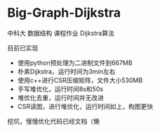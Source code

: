 # Big-Graph-Dijkstra
中科大 数据结构 课程作业 Dijkstra算法

目前已实现

- 使用python预处理为二进制文件到667MB
- 朴素Dijkstra，运行时间为3min左右
- 使用c++进行CSR压缩矩阵，文件大小530MB
- 手写堆优化，运行时间8s和50s
- 堆优化去重，运行时间并无改进
- CSR读图，进行堆优化，运行时间如上，构图更快

挖坑，慢慢优化代码已经文档（懒
